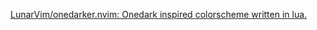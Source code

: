 
[LunarVim/onedarker.nvim: Onedark inspired colorscheme written in lua.](https://github.com/lunarvim/onedarker.nvim)


